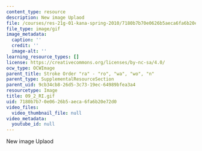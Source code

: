```yaml
---
content_type: resource
description: New image Uplaod
file: /courses/res-21g-01-kana-spring-2010/7180b7b70e0626b5aeca6fa6b20e72d0_09_2_RI.gif
file_type: image/gif
image_metadata:
  caption: ''
  credit: ''
  image-alt: ''
learning_resource_types: []
license: https://creativecommons.org/licenses/by-nc-sa/4.0/
ocw_type: OCWImage
parent_title: Stroke Order "ra" - "ro", "wa", "wo", "n"
parent_type: SupplementalResourceSection
parent_uid: 9cb34cb8-26d5-3c73-19ec-64989bfea3a4
resourcetype: Image
title: 09_2_RI.gif
uid: 7180b7b7-0e06-26b5-aeca-6fa6b20e72d0
video_files:
  video_thumbnail_file: null
video_metadata:
  youtube_id: null
---
```

New image Uplaod